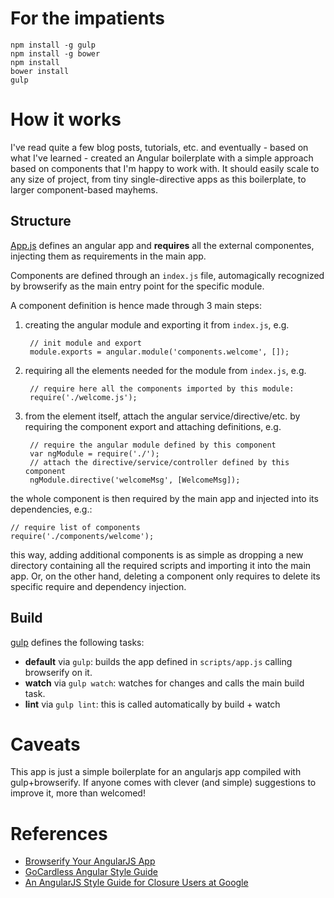 # For the impatients

    npm install -g gulp
    npm install -g bower
    npm install
    bower install
    gulp

# How it works

I've read quite a few blog posts, tutorials, etc. and eventually - based on what I've learned - created an Angular boilerplate with a simple approach based on components that I'm happy to work with. It should easily scale to any size of project, from tiny single-directive apps as this boilerplate, to larger component-based mayhems.

## Structure

[App.js](scripts/app.js) defines an angular app and **requires** all the external componentes, injecting them as requirements in the main app. 

Components are defined through an `index.js` file, automagically recognized by browserify as the main entry point for the specific module. 

A component definition is hence made through 3 main steps:

1. creating the angular module and exporting it from `index.js`, e.g.

        // init module and export
        module.exports = angular.module('components.welcome', []);
2. requiring all the elements needed for the module from `index.js`, e.g.

        // require here all the components imported by this module:
        require('./welcome.js');
3. from the element itself, attach the angular service/directive/etc. by requiring the component export and attaching definitions, e.g.

        // require the angular module defined by this component
        var ngModule = require('./');
        // attach the directive/service/controller defined by this component
        ngModule.directive('welcomeMsg', [WelcomeMsg]);

the whole component is then required by the main app and injected into its dependencies, e.g.:

    // require list of components
    require('./components/welcome');

this way, adding additional components is as simple as dropping a new directory containing all the required scripts and importing it into the main app. Or, on the other hand, deleting a component only requires to delete its specific require and dependency injection.

## Build

[gulp](gulpfile.js) defines the following tasks:

- **default** via `gulp`: builds the app defined in `scripts/app.js` calling browserify on it. 
- **watch** via `gulp watch`: watches for changes and calls the main build task.
- **lint** via `gulp lint`: this is called automatically by build + watch

# Caveats

This app is just a simple boilerplate for an angularjs app compiled with gulp+browserify. If anyone comes with clever (and simple) suggestions to improve it, more than welcomed!

# References

- [Browserify Your AngularJS App](https://blog.codecentric.de/en/2014/08/angularjs-browserify/)
- [GoCardless Angular Style Guide](https://github.com/gocardless/angularjs-style-guide)
- [An AngularJS Style Guide for Closure Users at Google](http://google-styleguide.googlecode.com/svn/trunk/angularjs-google-style.html)
